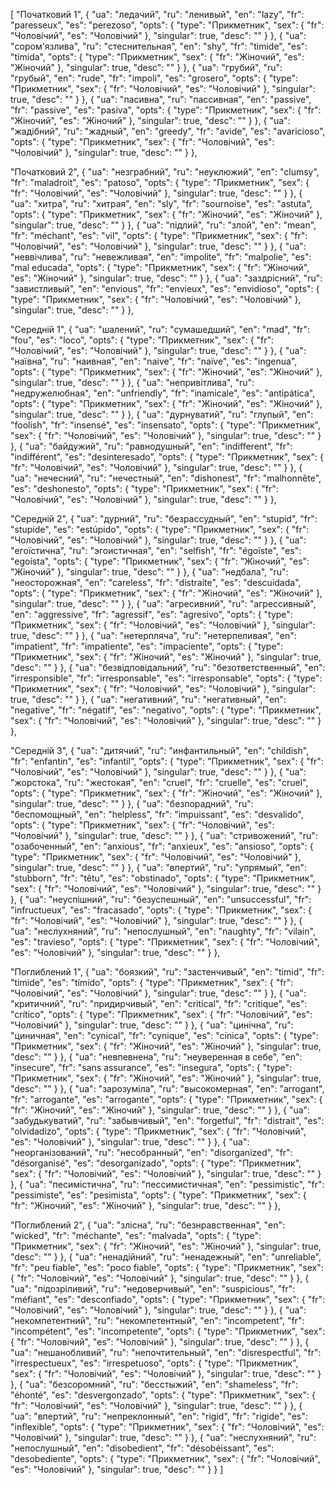 [
  "Початковий 1",
  {
    "ua": "ледачий",
    "ru": "ленивый",
    "en": "lazy",
    "fr": "paresseux",
    "es": "perezoso",
    "opts": {
      "type": "Прикметник",
      "sex": {
        "fr": "Чоловічий",
        "es": "Чоловічий"
      },
      "singular": true,
      "desc": ""
    }
  },
  {
    "ua": "сором'язлива",
    "ru": "стеснительная",
    "en": "shy",
    "fr": "timide",
    "es": "tímida",
    "opts": {
      "type": "Прикметник",
      "sex": {
        "fr": "Жіночий",
        "es": "Жіночий"
      },
      "singular": true,
      "desc": ""
    }
  },
  {
    "ua": "грубий",
    "ru": "грубый",
    "en": "rude",
    "fr": "impoli",
    "es": "grosero",
    "opts": {
      "type": "Прикметник",
      "sex": {
        "fr": "Чоловічий",
        "es": "Чоловічий"
      },
      "singular": true,
      "desc": ""
    }
  },
  {
    "ua": "пасивна",
    "ru": "пассивная",
    "en": "passive",
    "fr": "passive",
    "es": "pasiva",
    "opts": {
      "type": "Прикметник",
      "sex": {
        "fr": "Жіночий",
        "es": "Жіночий"
      },
      "singular": true,
      "desc": ""
    }
  },
  {
    "ua": "жадібний",
    "ru": "жадный",
    "en": "greedy",
    "fr": "avide",
    "es": "avaricioso",
    "opts": {
      "type": "Прикметник",
      "sex": {
        "fr": "Чоловічий",
        "es": "Чоловічий"
      },
      "singular": true,
      "desc": ""
    }
  },



  "Початковий 2",
  {
    "ua": "незграбний",
    "ru": "неуклюжий",
    "en": "clumsy",
    "fr": "maladroit",
    "es": "patoso",
    "opts": {
      "type": "Прикметник",
      "sex": {
        "fr": "Чоловічий",
        "es": "Чоловічий"
      },
      "singular": true,
      "desc": ""
    }
  },
  {
    "ua": "хитра",
    "ru": "хитрая",
    "en": "sly",
    "fr": "sournoise",
    "es": "astuta",
    "opts": {
      "type": "Прикметник",
      "sex": {
        "fr": "Жіночий",
        "es": "Жіночий"
      },
      "singular": true,
      "desc": ""
    }
  },
  {
    "ua": "підлий",
    "ru": "злой",
    "en": "mean",
    "fr": "méchant",
    "es": "vil",
    "opts": {
      "type": "Прикметник",
      "sex": {
        "fr": "Чоловічий",
        "es": "Чоловічий"
      },
      "singular": true,
      "desc": ""
    }
  },
  {
    "ua": "неввічлива",
    "ru": "невежливая",
    "en": "impolite",
    "fr": "malpolie",
    "es": "mal educada",
    "opts": {
      "type": "Прикметник",
      "sex": {
        "fr": "Жіночий",
        "es": "Жіночий"
      },
      "singular": true,
      "desc": ""
    }
  },
  {
    "ua": "заздрісний",
    "ru": "завистливый",
    "en": "envious",
    "fr": "envieux",
    "es": "envidioso",
    "opts": {
      "type": "Прикметник",
      "sex": {
        "fr": "Чоловічий",
        "es": "Чоловічий"
      },
      "singular": true,
      "desc": ""
    }
  },



  "Середній 1",
  {
    "ua": "шалений",
    "ru": "сумашедший",
    "en": "mad",
    "fr": "fou",
    "es": "loco",
    "opts": {
      "type": "Прикметник",
      "sex": {
        "fr": "Чоловічий",
        "es": "Чоловічий"
      },
      "singular": true,
      "desc": ""
    }
  },
  {
    "ua": "наївна",
    "ru": "наивная",
    "en": "naive",
    "fr": "naїve",
    "es": "ingenua",
    "opts": {
      "type": "Прикметник",
      "sex": {
        "fr": "Жіночий",
        "es": "Жіночий"
      },
      "singular": true,
      "desc": ""
    }
  },
  {
    "ua": "непривітлива",
    "ru": "недружелюбная",
    "en": "unfriendly",
    "fr": "inamicale",
    "es": "antipática",
    "opts": {
      "type": "Прикметник",
      "sex": {
        "fr": "Жіночий",
        "es": "Жіночий"
      },
      "singular": true,
      "desc": ""
    }
  },
  {
    "ua": "дурнуватий",
    "ru": "глупый",
    "en": "foolish",
    "fr": "insensé",
    "es": "insensato",
    "opts": {
      "type": "Прикметник",
      "sex": {
        "fr": "Чоловічий",
        "es": "Чоловічий"
      },
      "singular": true,
      "desc": ""
    }
  },
  {
    "ua": "байдужий",
    "ru": "равнодушный",
    "en": "indifferent",
    "fr": "indifférent",
    "es": "desinteresado",
    "opts": {
      "type": "Прикметник",
      "sex": {
        "fr": "Чоловічий",
        "es": "Чоловічий"
      },
      "singular": true,
      "desc": ""
    }
  },
  {
    "ua": "нечесний",
    "ru": "нечестный",
    "en": "dishonest",
    "fr": "malhonnête",
    "es": "deshonesto",
    "opts": {
      "type": "Прикметник",
      "sex": {
        "fr": "Чоловічий",
        "es": "Чоловічий"
      },
      "singular": true,
      "desc": ""
    }
  },



  "Середній 2",
  {
    "ua": "дурний",
    "ru": "безрассудный",
    "en": "stupid",
    "fr": "stupide",
    "es": "estúpido",
    "opts": {
      "type": "Прикметник",
      "sex": {
        "fr": "Чоловічий",
        "es": "Чоловічий"
      },
      "singular": true,
      "desc": ""
    }
  },
  {
    "ua": "егоїстична",
    "ru": "эгоистичная",
    "en": "selfish",
    "fr": "égoїste",
    "es": "egoísta",
    "opts": {
      "type": "Прикметник",
      "sex": {
        "fr": "Жіночий",
        "es": "Жіночий"
      },
      "singular": true,
      "desc": ""
    }
  },
  {
    "ua": "недбала",
    "ru": "неосторожная",
    "en": "careless",
    "fr": "distraite",
    "es": "descuidada",
    "opts": {
      "type": "Прикметник",
      "sex": {
        "fr": "Жіночий",
        "es": "Жіночий"
      },
      "singular": true,
      "desc": ""
    }
  },
  {
    "ua": "агресивний",
    "ru": "агрессивный",
    "en": "aggressive",
    "fr": "agressif",
    "es": "agresivo",
    "opts": {
      "type": "Прикметник",
      "sex": {
        "fr": "Чоловічий",
        "es": "Чоловічий"
      },
      "singular": true,
      "desc": ""
    }
  },
  {
    "ua": "нетерпляча",
    "ru": "нетерпеливая",
    "en": "impatient",
    "fr": "impatiente",
    "es": "impaciente",
    "opts": {
      "type": "Прикметник",
      "sex": {
        "fr": "Жіночий",
        "es": "Жіночий"
      },
      "singular": true,
      "desc": ""
    }
  },
  {
    "ua": "безвідповідальний",
    "ru": "безответственный",
    "en": "irresponsible",
    "fr": "irresponsable",
    "es": "irresponsable",
    "opts": {
      "type": "Прикметник",
      "sex": {
        "fr": "Чоловічий",
        "es": "Чоловічий"
      },
      "singular": true,
      "desc": ""
    }
  },
  {
    "ua": "негативний",
    "ru": "негативный",
    "en": "negative",
    "fr": "négatif",
    "es": "negativo",
    "opts": {
      "type": "Прикметник",
      "sex": {
        "fr": "Чоловічий",
        "es": "Чоловічий"
      },
      "singular": true,
      "desc": ""
    }
  },



  "Середній 3",
  {
    "ua": "дитячий",
    "ru": "инфантильный",
    "en": "childish",
    "fr": "enfantin",
    "es": "infantil",
    "opts": {
      "type": "Прикметник",
      "sex": {
        "fr": "Чоловічий",
        "es": "Чоловічий"
      },
      "singular": true,
      "desc": ""
    }
  },
  {
    "ua": "жорстока",
    "ru": "жестокая",
    "en": "cruel",
    "fr": "cruelle",
    "es": "cruel",
    "opts": {
      "type": "Прикметник",
      "sex": {
        "fr": "Жіночий",
        "es": "Жіночий"
      },
      "singular": true,
      "desc": ""
    }
  },
  {
    "ua": "безпорадний",
    "ru": "беспомощный",
    "en": "helpless",
    "fr": "impuissant",
    "es": "desvalido",
    "opts": {
      "type": "Прикметник",
      "sex": {
        "fr": "Чоловічий",
        "es": "Чоловічий"
      },
      "singular": true,
      "desc": ""
    }
  },
  {
    "ua": "стривожений",
    "ru": "озабоченный",
    "en": "anxious",
    "fr": "anxieux",
    "es": "ansioso",
    "opts": {
      "type": "Прикметник",
      "sex": {
        "fr": "Чоловічий",
        "es": "Чоловічий"
      },
      "singular": true,
      "desc": ""
    }
  },
  {
    "ua": "впертий",
    "ru": "упрямый",
    "en": "stubborn",
    "fr": "têtu",
    "es": "obstinado",
    "opts": {
      "type": "Прикметник",
      "sex": {
        "fr": "Чоловічий",
        "es": "Чоловічий"
      },
      "singular": true,
      "desc": ""
    }
  },
  {
    "ua": "неуспішний",
    "ru": "безуспешный",
    "en": "unsuccessful",
    "fr": "infructueux",
    "es": "fracasado",
    "opts": {
      "type": "Прикметник",
      "sex": {
        "fr": "Чоловічий",
        "es": "Чоловічий"
      },
      "singular": true,
      "desc": ""
    }
  },
  {
    "ua": "неслухняний",
    "ru": "непослушный",
    "en": "naughty",
    "fr": "vilain",
    "es": "travieso",
    "opts": {
      "type": "Прикметник",
      "sex": {
        "fr": "Чоловічий",
        "es": "Чоловічий"
      },
      "singular": true,
      "desc": ""
    }
  },



  "Поглиблений 1",
  {
    "ua": "боязкий",
    "ru": "застенчивый",
    "en": "timid",
    "fr": "timide",
    "es": "tímido",
    "opts": {
      "type": "Прикметник",
      "sex": {
        "fr": "Чоловічий",
        "es": "Чоловічий"
      },
      "singular": true,
      "desc": ""
    }
  },
  {
    "ua": "критичний",
    "ru": "придирчивый",
    "en": "critical",
    "fr": "critique",
    "es": "crítico",
    "opts": {
      "type": "Прикметник",
      "sex": {
        "fr": "Чоловічий",
        "es": "Чоловічий"
      },
      "singular": true,
      "desc": ""
    }
  },
  {
    "ua": "цинічна",
    "ru": "циничная",
    "en": "cynical",
    "fr": "cynique",
    "es": "cínica",
    "opts": {
      "type": "Прикметник",
      "sex": {
        "fr": "Жіночий",
        "es": "Жіночий"
      },
      "singular": true,
      "desc": ""
    }
  },
  {
    "ua": "невпевнена",
    "ru": "неуверенная в себе",
    "en": "insecure",
    "fr": "sans assurance",
    "es": "insegura",
    "opts": {
      "type": "Прикметник",
      "sex": {
        "fr": "Жіночий",
        "es": "Жіночий"
      },
      "singular": true,
      "desc": ""
    }
  },
  {
    "ua": "зарозуміла",
    "ru": "высокомерная",
    "en": "arrogant",
    "fr": "arrogante",
    "es": "arrogante",
    "opts": {
      "type": "Прикметник",
      "sex": {
        "fr": "Жіночий",
        "es": "Жіночий"
      },
      "singular": true,
      "desc": ""
    }
  },
  {
    "ua": "забудькуватий",
    "ru": "забывчивый",
    "en": "forgetful",
    "fr": "distrait",
    "es": "olvidadizo",
    "opts": {
      "type": "Прикметник",
      "sex": {
        "fr": "Чоловічий",
        "es": "Чоловічий"
      },
      "singular": true,
      "desc": ""
    }
  },
  {
    "ua": "неорганізований",
    "ru": "несобранный",
    "en": "disorganized",
    "fr": "désorganisé",
    "es": "desorganizado",
    "opts": {
      "type": "Прикметник",
      "sex": {
        "fr": "Чоловічий",
        "es": "Чоловічий"
      },
      "singular": true,
      "desc": ""
    }
  },
  {
    "ua": "песимістична",
    "ru": "пессимистичная",
    "en": "pessimistic",
    "fr": "pessimiste",
    "es": "pesimista",
    "opts": {
      "type": "Прикметник",
      "sex": {
        "fr": "Жіночий",
        "es": "Жіночий"
      },
      "singular": true,
      "desc": ""
    }
  },



  "Поглиблений 2",
  {
    "ua": "злісна",
    "ru": "безнравственная",
    "en": "wicked",
    "fr": "méchante",
    "es": "malvada",
    "opts": {
      "type": "Прикметник",
      "sex": {
        "fr": "Жіночий",
        "es": "Жіночий"
      },
      "singular": true,
      "desc": ""
    }
  },
  {
    "ua": "ненадійний",
    "ru": "ненадежный",
    "en": "unreliable",
    "fr": "peu fiable",
    "es": "poco fiable",
    "opts": {
      "type": "Прикметник",
      "sex": {
        "fr": "Чоловічий",
        "es": "Чоловічий"
      },
      "singular": true,
      "desc": ""
    }
  },
  {
    "ua": "підозріливий",
    "ru": "недоверчивый",
    "en": "suspicious",
    "fr": "méfiant",
    "es": "desconfiado",
    "opts": {
      "type": "Прикметник",
      "sex": {
        "fr": "Чоловічий",
        "es": "Чоловічий"
      },
      "singular": true,
      "desc": ""
    }
  },
  {
    "ua": "некомпетентний",
    "ru": "некомпетентный",
    "en": "incompetent",
    "fr": "incompétent",
    "es": "incompetente",
    "opts": {
      "type": "Прикметник",
      "sex": {
        "fr": "Чоловічий",
        "es": "Чоловічий"
      },
      "singular": true,
      "desc": ""
    }
  },
  {
    "ua": "нешанобливий",
    "ru": "непочтительный",
    "en": "disrespectful",
    "fr": "irrespectueux",
    "es": "irrespetuoso",
    "opts": {
      "type": "Прикметник",
      "sex": {
        "fr": "Чоловічий",
        "es": "Чоловічий"
      },
      "singular": true,
      "desc": ""
    }
  },
  {
    "ua": "безсоромний",
    "ru": "бесстыжий",
    "en": "shameless",
    "fr": "éhonté",
    "es": "desvergonzado",
    "opts": {
      "type": "Прикметник",
      "sex": {
        "fr": "Чоловічий",
        "es": "Чоловічий"
      },
      "singular": true,
      "desc": ""
    }
  },
  {
    "ua": "впертий",
    "ru": "непреклонный",
    "en": "rigid",
    "fr": "rigide",
    "es": "inflexible",
    "opts": {
      "type": "Прикметник",
      "sex": {
        "fr": "Чоловічий",
        "es": "Чоловічий"
      },
      "singular": true,
      "desc": ""
    }
  },
  {
    "ua": "неслухняний",
    "ru": "непослушный",
    "en": "disobedient",
    "fr": "désobéissant",
    "es": "desobediente",
    "opts": {
      "type": "Прикметник",
      "sex": {
        "fr": "Чоловічий",
        "es": "Чоловічий"
      },
      "singular": true,
      "desc": ""
    }
  }
]